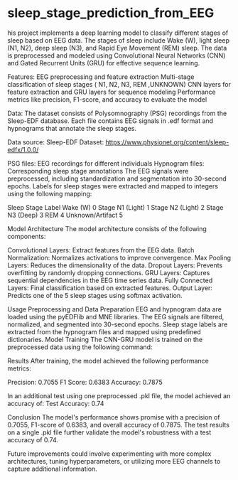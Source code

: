 # sleep_stage_prediction_from_EEG

his project implements a deep learning model to classify different stages of sleep based on EEG data. The stages of sleep include Wake (W), light sleep (N1, N2), deep sleep (N3), and Rapid Eye Movement (REM) sleep. The data is preprocessed and modeled using Convolutional Neural Networks (CNN) and Gated Recurrent Units (GRU) for effective sequence learning.

Features:
EEG preprocessing and feature extraction
Multi-stage classification of sleep stages ( N1, N2, N3, REM ,UNKNOWN)
CNN layers for feature extraction and GRU layers for sequence modeling
Performance metrics like precision, F1-score, and accuracy to evaluate the model

Data:
The dataset consists of Polysomnography (PSG) recordings from the Sleep-EDF database. Each file contains EEG signals in .edf format and hypnograms that annotate the sleep stages.

Data source: Sleep-EDF Dataset:  https://www.physionet.org/content/sleep-edfx/1.0.0/

PSG files: EEG recordings for different individuals
Hypnogram files: Corresponding sleep stage annotations
The EEG signals were preprocessed, including standardization and segmentation into 30-second epochs. Labels for sleep stages were extracted and mapped to integers using the following mapping:

Sleep Stage	Label
Wake (W)	0
Stage N1 (Light)	1
Stage N2 (Light)	2
Stage N3 (Deep)	3
REM	4
Unknown/Artifact	5

Model Architecture
The model architecture consists of the following components:

Convolutional Layers: Extract features from the EEG data.
Batch Normalization: Normalizes activations to improve convergence.
Max Pooling Layers: Reduces the dimensionality of the data.
Dropout Layers: Prevents overfitting by randomly dropping connections.
GRU Layers: Captures sequential dependencies in the EEG time series data.
Fully Connected Layers: Final classification based on extracted features.
Output Layer: Predicts one of the 5 sleep stages using softmax activation.


Usage
Preprocessing and Data Preparation
EEG and hypnogram data are loaded using the pyEDFlib and MNE libraries.
The EEG signals are filtered, normalized, and segmented into 30-second epochs.
Sleep stage labels are extracted from the hypnogram files and mapped using predefined dictionaries.
Model Training
The CNN-GRU model is trained on the preprocessed data using the following command:


Results
After training, the model achieved the following performance metrics:

Precision: 0.7055
F1 Score: 0.6383
Accuracy: 0.7875

In an additional test using one preprocessed .pkl file, the model achieved an accuracy of:
Test Accuracy: 0.74

Conclusion
The model's performance shows promise with a precision of 0.7055, F1-score of 0.6383, and overall accuracy of 0.7875. The test results on a single .pkl file further validate the model's robustness with a test accuracy of 0.74.

Future improvements could involve experimenting with more complex architectures, tuning hyperparameters, or utilizing more EEG channels to capture additional information.
